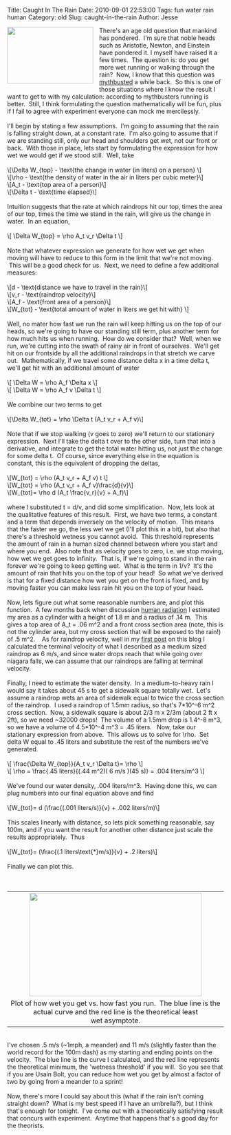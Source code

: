 Title: Caught In The Rain
Date: 2010-09-01 22:53:00
Tags: fun water rain human
Category: old
Slug: caught-in-the-rain
Author: Jesse

<div class="separator" style="clear: both; text-align: center;"><a href="http://1.bp.blogspot.com/_SYZpxZOlcb0/TH8RX3wsh6I/AAAAAAAAAC0/fIrDNg5flzY/s1600/boy+rain.gif" imageanchor="1" style="clear: left; float: left; margin-bottom: 1em; margin-right: 1em;"><img border="0" height="131" src="http://1.bp.blogspot.com/_SYZpxZOlcb0/TH8RX3wsh6I/AAAAAAAAAC0/fIrDNg5flzY/s200/boy+rain.gif" width="200" /></a></div><div style="text-align: left;"></div>There's an age old question that mankind has pondered. &nbsp;I'm sure that noble heads such as Aristotle, Newton, and Einstein have pondered it. I myself have raised it a few times. &nbsp;The question is: do you get more wet running or walking through the rain? &nbsp;Now, I know that this question was <a href="http://mythbustersresults.com/episode38">mythbusted</a> a while back. &nbsp;So this is one of those situations where I know the result I want to get to with my calculation: according to mythbusters running is better. &nbsp;Still, I think formulating the question mathematically will be fun, plus if I fail to agree with experiment everyone can mock me&nbsp;mercilessly.<br /><br /><a name='more'></a>I'll begin by stating a few assumptions. &nbsp;I'm going to assuming that the rain is falling straight down, at a constant rate. &nbsp;I'm also going to assume that if we are standing still, only our head and shoulders get wet, not our front or back. &nbsp;With those in place, lets start by formulating the expression for how wet we would get if we stood still. &nbsp;Well, take<br /><br />\[\Delta W_{top} - \text{the change in water (in liters) on a person} \]<br />\[\rho - \text{the density of water in the air in liters per cubic meter}\]<br />\[A_t - \text{top area of a person}\]<br />\[\Delta t - \text{time elapsed}\]<br /><br />Intuition suggests that the rate at which raindrops hit our top, times the area of our top, times the time we stand in the rain, will give us the change in water. &nbsp;In an equation,<br /><br />\[ \Delta W_{top} = \rho A_t v_r \Delta t \]<br /><br />Note that whatever expression we generate for how wet we get when moving will have to reduce to this form in the limit that we're not moving. &nbsp;This will be a good check for us. &nbsp;Next, we need to define a few additional measures:<br /><br />\[d - \text{distance we have to travel in the rain}\]<br /><div style="margin-bottom: 0px; margin-left: 0px; margin-right: 0px; margin-top: 0px;">\[v_r - \text{raindrop velocity}\]</div><div style="margin-bottom: 0px; margin-left: 0px; margin-right: 0px; margin-top: 0px;">\[A_f - \text{front area of a person}\]</div><div style="margin-bottom: 0px; margin-left: 0px; margin-right: 0px; margin-top: 0px;">\[W_{tot} - \text{total amount of water in liters we get hit with} \]</div><div style="margin-bottom: 0px; margin-left: 0px; margin-right: 0px; margin-top: 0px;"><br /></div><div style="margin-bottom: 0px; margin-left: 0px; margin-right: 0px; margin-top: 0px;">Well, no mater how fast we run the rain will keep hitting us on the top of our heads, so we're going to have our standing still term, plus another term for how much hits us when running. &nbsp;How do we consider that? &nbsp;Well, when we run, we're cutting into the swath of&nbsp;rainy&nbsp;air in front of ourselves. &nbsp;We'll get hit on our frontside by all the additional raindrops in that stretch we carve out. &nbsp;Mathematically, if we travel some distance delta x in a time delta t, we'll get hit with an additional amount of water</div><br /><div style="margin-bottom: 0px; margin-left: 0px; margin-right: 0px; margin-top: 0px;">\[ \Delta W = \rho A_f \Delta x \]</div><div style="margin-bottom: 0px; margin-left: 0px; margin-right: 0px; margin-top: 0px;">\[ \Delta W = \rho A_f v \Delta t \]</div><div style="margin-bottom: 0px; margin-left: 0px; margin-right: 0px; margin-top: 0px;"><br /></div><div style="margin-bottom: 0px; margin-left: 0px; margin-right: 0px; margin-top: 0px;">We combine our two terms to get</div><div style="margin-bottom: 0px; margin-left: 0px; margin-right: 0px; margin-top: 0px;"><br /></div><div style="margin-bottom: 0px; margin-left: 0px; margin-right: 0px; margin-top: 0px;">\[\Delta W_{tot} = \rho \Delta t (A_t v_r + A_f v)\]</div><div style="margin-bottom: 0px; margin-left: 0px; margin-right: 0px; margin-top: 0px;"><br /></div><div style="margin-bottom: 0px; margin-left: 0px; margin-right: 0px; margin-top: 0px;">Note that if we stop walking (v goes to zero) we'll return to our stationary expression. &nbsp;Next I'll take the delta t over to the other side, turn that into a derivative, and integrate to get the total water&nbsp;hitting us, not just the change for some delta t. &nbsp;Of course, since everything else in the equation is constant, this is the equivalent of dropping the deltas,</div><div style="margin-bottom: 0px; margin-left: 0px; margin-right: 0px; margin-top: 0px;"><br /></div><div style="margin-bottom: 0px; margin-left: 0px; margin-right: 0px; margin-top: 0px;">\[W_{tot} = \rho (A_t v_r + A_f v) t \]</div><div style="margin-bottom: 0px; margin-left: 0px; margin-right: 0px; margin-top: 0px;">\[W_{tot} = \rho (A_t v_r + A_f v)\frac{d}{v}\]</div><div style="margin-bottom: 0px; margin-left: 0px; margin-right: 0px; margin-top: 0px;">\[W_{tot}= \rho d (A_t \frac{v_r}{v} + A_f)\]</div><div style="margin-bottom: 0px; margin-left: 0px; margin-right: 0px; margin-top: 0px;"><br /></div><div style="margin-bottom: 0px; margin-left: 0px; margin-right: 0px; margin-top: 0px;">where I substituted t = d/v, and did some simplification. &nbsp;Now, lets look at the qualitative features of this result. &nbsp;First, we have two terms, a constant and a term that depends inversely on the velocity of motion. &nbsp;This means that the faster we go, the less wet we get (I'll plot this in a bit), but also that there's a threshold wetness you cannot avoid. &nbsp;This threshold represents the amount of rain in a human sized channel between where you start and where you end. &nbsp;Also note that as velocity goes to zero, i.e. we stop moving, how wet we get goes to infinity. &nbsp;That is, if we're going to stand in the rain forever we're going to keep getting wet. &nbsp;What is the term in 1/v? &nbsp;It's the amount of rain that hits you on the top of your head! &nbsp;So what we've derived is that for a fixed distance how wet you get on the front is fixed, and by moving faster you can make less rain hit you on the top of your head.</div><div style="margin-bottom: 0px; margin-left: 0px; margin-right: 0px; margin-top: 0px;"><br /></div><div style="margin-bottom: 0px; margin-left: 0px; margin-right: 0px; margin-top: 0px;">Now, lets figure out what some reasonable numbers are, and plot this function. &nbsp;A few months back when discussion <a href="http://thevirtuosi.blogspot.com/2010/05/human-radiation.html">human radiation</a>&nbsp;I estimated my area as a cylinder with a height of 1.8 m and a radius of .14 m. &nbsp;This gives a top area of A_t = .06 m^2 and a front cross section area (note, this is not the cylinder area, but my cross section that will be exposed to the rain!) of .5 m^2. &nbsp; &nbsp;As for raindrop velocity, well in my <a href="http://thevirtuosi.blogspot.com/2010/04/falling-water-hot-or-cold.html">first post</a> on this blog I calculated the terminal velocity of what I described as a medium sized raindrop as 6 m/s, and since water drops reach that while going over niagara falls, we can assume that our raindrops are falling at terminal velocity. &nbsp;</div><div style="margin-bottom: 0px; margin-left: 0px; margin-right: 0px; margin-top: 0px;"><br /></div><div style="margin-bottom: 0px; margin-left: 0px; margin-right: 0px; margin-top: 0px;">Finally, I need to estimate the water density. &nbsp;In a medium-to-heavy rain I would say it takes about 45 s to get a sidewalk square totally wet. &nbsp;Let's assume a raindrop wets an area of sidewalk equal to twice the cross section of the raindrop. &nbsp;I used a raindrop of 1.5mm radius, so that's 7*10^-6 m^2 cross section. &nbsp;Now, a sidewalk square is about 2/3 m x 2/3m (about 2 ft x 2ft), so we need ~32000 drops! &nbsp;The volume of a 1.5mm drop is 1.4^-8 m^3, so we have a volume of 4.5*10^-4 m^3 = .45 liters. &nbsp;&nbsp;Now, take our stationary expression from above. &nbsp;This allows us to solve for \rho. &nbsp;Set delta W equal to .45 liters and substitute the rest of the numbers we've generated.</div><div style="margin-bottom: 0px; margin-left: 0px; margin-right: 0px; margin-top: 0px;"><br /></div><div style="margin-bottom: 0px; margin-left: 0px; margin-right: 0px; margin-top: 0px;">\[ \frac{\Delta W_{top}}{A_t v_r \Delta t}= \rho \]</div><div style="margin-bottom: 0px; margin-left: 0px; margin-right: 0px; margin-top: 0px;">\[ \rho = \frac{.45 liters}{(.44 m^2)( 6 m/s )(45 s)} = .004 liters/m^3 \]</div><div style="margin-bottom: 0px; margin-left: 0px; margin-right: 0px; margin-top: 0px;"><br /></div><div style="margin-bottom: 0px; margin-left: 0px; margin-right: 0px; margin-top: 0px;">We've found our water density, .004 liters/m^3. &nbsp;Having done this, we can plug numbers into our final equation above and find</div><div style="margin-bottom: 0px; margin-left: 0px; margin-right: 0px; margin-top: 0px;"><br /></div><div style="margin-bottom: 0px; margin-left: 0px; margin-right: 0px; margin-top: 0px;">\[W_{tot}= d (\frac{(.001 liters/s)}{v} + .002 liters/m)\]</div><div style="margin-bottom: 0px; margin-left: 0px; margin-right: 0px; margin-top: 0px;"><br /></div><div style="margin-bottom: 0px; margin-left: 0px; margin-right: 0px; margin-top: 0px;">This scales linearly with distance, so lets pick something reasonable, say 100m, and if you want the result for another other distance just scale the results appropriately. &nbsp;Thus</div><div style="margin-bottom: 0px; margin-left: 0px; margin-right: 0px; margin-top: 0px;"><br /></div><div style="margin-bottom: 0px; margin-left: 0px; margin-right: 0px; margin-top: 0px;">\[W_{tot}= (\frac{(.1 liters\text{*}m/s)}{v} + .2 liters)\]</div><div style="margin-bottom: 0px; margin-left: 0px; margin-right: 0px; margin-top: 0px;"><br /></div><div style="margin-bottom: 0px; margin-left: 0px; margin-right: 0px; margin-top: 0px;">Finally we can plot this.</div><div style="margin-bottom: 0px; margin-left: 0px; margin-right: 0px; margin-top: 0px;"><br /><br /></div><table align="center" cellpadding="0" cellspacing="0" class="tr-caption-container" style="margin-left: auto; margin-right: auto; text-align: center;"><tbody><tr><td style="text-align: center;"><a href="http://1.bp.blogspot.com/_SYZpxZOlcb0/TH8Mj6XEkVI/AAAAAAAAACs/xiGu976NrOs/s1600/rain+graph.jpg" imageanchor="1" style="margin-left: auto; margin-right: auto;"><img border="0" height="240" src="http://1.bp.blogspot.com/_SYZpxZOlcb0/TH8Mj6XEkVI/AAAAAAAAACs/xiGu976NrOs/s400/rain+graph.jpg" width="400" /></a></td></tr><tr><td class="tr-caption" style="text-align: center;">Plot of how wet you get vs. how fast you run. &nbsp;The blue line is the actual curve and the red line is the theoretical least wet&nbsp;asymptote.</td></tr></tbody></table><br /><div style="margin-bottom: 0px; margin-left: 0px; margin-right: 0px; margin-top: 0px;">I've chosen .5 m/s (~1mph, a meander) and 11 m/s (slightly faster than the world record for the 100m dash) as my starting and ending points on the velocity. &nbsp;The blue line is the curve I calculated, and the red line represents the theoretical minimum, the 'wetness threshold' if you will. &nbsp;So you see that if you are Usain Bolt, you can reduce how wet you get by almost a factor of two by going from a meander to a sprint!</div><div style="margin-bottom: 0px; margin-left: 0px; margin-right: 0px; margin-top: 0px;"><br /></div><div style="margin-bottom: 0px; margin-left: 0px; margin-right: 0px; margin-top: 0px;">Now, there's more I could say about this (what if the rain isn't coming straight down? &nbsp;What is my best speed if I have an umbrella?), but I think that's enough for tonight. &nbsp;I've come out with a theoretically satisfying result that concurs with experiment. &nbsp;Anytime that happens that's a good day for the theorists.</div>
